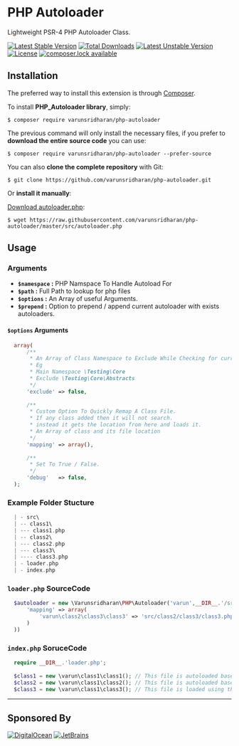 # PHP Autoloader
Lightweight PSR-4 PHP Autoloader Class.

[![Latest Stable Version](https://poser.pugx.org/varunsridharan/php-autoloader/version)](https://packagist.org/packages/varunsridharan/php-autoloader)
[![Total Downloads](https://poser.pugx.org/varunsridharan/php-autoloader/downloads)](https://packagist.org/packages/varunsridharan/php-autoloader)
[![Latest Unstable Version](https://poser.pugx.org/varunsridharan/php-autoloader/v/unstable)](//packagist.org/packages/varunsridharan/php-autoloader)
[![License](https://poser.pugx.org/varunsridharan/php-autoloader/license)](https://packagist.org/packages/varunsridharan/php-autoloader)
[![composer.lock available](https://poser.pugx.org/varunsridharan/php-autoloader/composerlock)](https://packagist.org/packages/varunsridharan/php-autoloader) 


## Installation
The preferred way to install this extension is through [Composer](http://getcomposer.org/download/).

To install **PHP_Autoloader library**, simply:

    $ composer require varunsridharan/php-autoloader

The previous command will only install the necessary files, if you prefer to **download the entire source code** you can use:

    $ composer require varunsridharan/php-autoloader --prefer-source

You can also **clone the complete repository** with Git:

    $ git clone https://github.com/varunsridharan/php-autoloader.git

Or **install it manually**:

[Download autoloader.php](https://raw.githubusercontent.com/varunsridharan/php-autoloader/master/src/autoloader.php):

    $ wget https://raw.githubusercontent.com/varunsridharan/php-autoloader/master/src/autoloader.php


## Usage
### Arguments
* **`$namespace` :** PHP Namspace To Handle Autoload For  
* **`$path` :** Full Path to lookup for php files
* **`$options` :** An Array of useful Arguments.
* **`$prepend` :** Option to prepend / append current autoloader with exists autoloaders.

#### `$options` Arguments
```php
  array(
      /**
       * An Array of Class Namespace to Exclude While Checking for current namespace.
       * Eg
       * Main Namespace \Testing\Core
       * Exclude \Testing\Core\Abstracts
       */
      'exclude' => false,
      
      /**
       * Custom Option To Quickly Remap A Class File. 
       * If any class added then it will not search.
       * instead it gets the location from here and loads it.
       * An Array of class and its file location
       */
      'mapping' => array(),
      
      /**
       * Set To True / False.
       */
      'debug'   => false,
  );
```

### Example Folder Stucture
```php
  | - src\
  | -- class1\
  | --- class1.php
  | -- class2\
  | --- class2.php
  | --- class3\
  | ---- class3.php
  | - loader.php
  | - index.php
```
### `loader.php` SourceCode
```php
  $autoloader = new \Varunsridharan\PHP\Autoloader('varun',__DIR__.'/src/',array(
      'mapping' => array(
          'varun\class2\class3\class3' => 'src/class2/class3/class3.php',
      )
  ))
```

### `index.php` SoruceCode
```php
  require __DIR__.'loader.php';
  
  $class1 = new \varun\class1\class1(); // This file is autoloaded based on the namespace 
  $class2 = new \varun\class1\class2(); // This file is autoloaded based on the namespace 
  $class3 = new \varun\class1\class3(); // This file is loaded using the data from remap array
```


---
## Sponsored By
[![DigitalOcean](https://vsp.ams3.cdn.digitaloceanspaces.com/cdn/DO_Logo_Horizontal_Blue-small.png)](https://s.svarun.in/Ef)
[![JetBrains](https://vsp.ams3.cdn.digitaloceanspaces.com/cdn/jetbrains-small.png?v1)](https://www.jetbrains.com)
